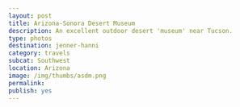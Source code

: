 ```yaml
---
layout: post
title: Arizona-Sonora Desert Museum
description: An excellent outdoor desert 'museum' near Tucson.
type: photos
destination: jenner-hanni
category: travels
subcat: Southwest
location: Arizona
image: /img/thumbs/asdm.png
permalink: 
publish: yes
---
```


<p><a href="https://jenner.smugmug.com/North-America/2007-Arizona-Sonora-Desert-Museum/i-dpsZxwp/0/M/barrelfruit-M.jpg">
<img src="https://jenner.smugmug.com/North-America/2007-Arizona-Sonora-Desert-Museum/i-dpsZxwp/0/M/barrelfruit-Ti.jpg" alt=""></a></p>

<p><a href="https://jenner.smugmug.com/North-America/2007-Arizona-Sonora-Desert-Museum/i-HCrKRBJ/0/M/bighorn-M.jpg">
<img src="https://jenner.smugmug.com/North-America/2007-Arizona-Sonora-Desert-Museum/i-HCrKRBJ/0/M/bighorn-Ti.jpg" alt=""></a></p>

<p><a href="https://jenner.smugmug.com/North-America/2007-Arizona-Sonora-Desert-Museum/i-v39rMHw/0/M/cactuswrennest-M.jpg">
<img src="https://jenner.smugmug.com/North-America/2007-Arizona-Sonora-Desert-Museum/i-v39rMHw/0/M/cactuswrennest-Ti.jpg" alt=""></a></p>

<p><a href="https://jenner.smugmug.com/North-America/2007-Arizona-Sonora-Desert-Museum/i-dB2fZDn/0/M/cactuswren-nest-M.jpg">
<img src="https://jenner.smugmug.com/North-America/2007-Arizona-Sonora-Desert-Museum/i-dB2fZDn/0/M/cactuswren-nest-Ti.jpg" alt=""></a></p>

<p><a href="https://jenner.smugmug.com/North-America/2007-Arizona-Sonora-Desert-Museum/i-LCnGR2B/0/M/coati-M.jpg">
<img src="https://jenner.smugmug.com/North-America/2007-Arizona-Sonora-Desert-Museum/i-LCnGR2B/0/M/coati-Ti.jpg" alt=""></a></p>

<p><a href="https://jenner.smugmug.com/North-America/2007-Arizona-Sonora-Desert-Museum/i-cRsQpQ6/0/M/coati2-M.jpg">
<img src="https://jenner.smugmug.com/North-America/2007-Arizona-Sonora-Desert-Museum/i-cRsQpQ6/0/M/coati2-Ti.jpg" alt=""></a></p>

<p><a href="https://jenner.smugmug.com/North-America/2007-Arizona-Sonora-Desert-Museum/i-MH4sXVZ/0/M/dscf0374-M.jpg">
<img src="https://jenner.smugmug.com/North-America/2007-Arizona-Sonora-Desert-Museum/i-MH4sXVZ/0/M/dscf0374-Ti.jpg" alt=""></a></p>

<p><a href="https://jenner.smugmug.com/North-America/2007-Arizona-Sonora-Desert-Museum/i-rN6krcD/0/M/coati3-M.jpg">
<img src="https://jenner.smugmug.com/North-America/2007-Arizona-Sonora-Desert-Museum/i-rN6krcD/0/M/coati3-Ti.jpg" alt=""></a></p>

<p><a href="https://jenner.smugmug.com/North-America/2007-Arizona-Sonora-Desert-Museum/i-6g2mDNN/0/M/dscf0375-M.jpg">
<img src="https://jenner.smugmug.com/North-America/2007-Arizona-Sonora-Desert-Museum/i-6g2mDNN/0/M/dscf0375-Ti.jpg" alt=""></a></p>

<p><a href="https://jenner.smugmug.com/North-America/2007-Arizona-Sonora-Desert-Museum/i-782KNzb/0/M/dscf0476-M.jpg">
<img src="https://jenner.smugmug.com/North-America/2007-Arizona-Sonora-Desert-Museum/i-782KNzb/0/M/dscf0476-Ti.jpg" alt=""></a></p>

<p><a href="https://jenner.smugmug.com/North-America/2007-Arizona-Sonora-Desert-Museum/i-GmwNjbX/0/M/dscf0385-M.jpg">
<img src="https://jenner.smugmug.com/North-America/2007-Arizona-Sonora-Desert-Museum/i-GmwNjbX/0/M/dscf0385-Ti.jpg" alt=""></a></p>

<p><a href="https://jenner.smugmug.com/North-America/2007-Arizona-Sonora-Desert-Museum/i-c9rMV9P/0/M/dscf0503-M.jpg">
<img src="https://jenner.smugmug.com/North-America/2007-Arizona-Sonora-Desert-Museum/i-c9rMV9P/0/M/dscf0503-Ti.jpg" alt=""></a></p>

<p><a href="https://jenner.smugmug.com/North-America/2007-Arizona-Sonora-Desert-Museum/i-V3RdFvP/0/M/dscf0535-M.jpg">
<img src="https://jenner.smugmug.com/North-America/2007-Arizona-Sonora-Desert-Museum/i-V3RdFvP/0/M/dscf0535-Ti.jpg" alt=""></a></p>

<p><a href="https://jenner.smugmug.com/North-America/2007-Arizona-Sonora-Desert-Museum/i-D5FT2QP/0/M/dscf0537-M.jpg">
<img src="https://jenner.smugmug.com/North-America/2007-Arizona-Sonora-Desert-Museum/i-D5FT2QP/0/M/dscf0537-Ti.jpg" alt=""></a></p>

<p><a href="https://jenner.smugmug.com/North-America/2007-Arizona-Sonora-Desert-Museum/i-PdxRwjt/0/M/dscf0545-M.jpg">
<img src="https://jenner.smugmug.com/North-America/2007-Arizona-Sonora-Desert-Museum/i-PdxRwjt/0/M/dscf0545-Ti.jpg" alt=""></a></p>

<p><a href="https://jenner.smugmug.com/North-America/2007-Arizona-Sonora-Desert-Museum/i-BFMHNb7/0/M/dscf0550-M.jpg">
<img src="https://jenner.smugmug.com/North-America/2007-Arizona-Sonora-Desert-Museum/i-BFMHNb7/0/M/dscf0550-Ti.jpg" alt=""></a></p>

<p><a href="https://jenner.smugmug.com/North-America/2007-Arizona-Sonora-Desert-Museum/i-j7q364Q/0/M/dscf0552-M.jpg">
<img src="https://jenner.smugmug.com/North-America/2007-Arizona-Sonora-Desert-Museum/i-j7q364Q/0/M/dscf0552-Ti.jpg" alt=""></a></p>

<p><a href="https://jenner.smugmug.com/North-America/2007-Arizona-Sonora-Desert-Museum/i-G4WZSZC/0/M/dscf0578-M.jpg">
<img src="https://jenner.smugmug.com/North-America/2007-Arizona-Sonora-Desert-Museum/i-G4WZSZC/0/M/dscf0578-Ti.jpg" alt=""></a></p>

<p><a href="https://jenner.smugmug.com/North-America/2007-Arizona-Sonora-Desert-Museum/i-gn88BpC/0/M/dscf0582-M.jpg">
<img src="https://jenner.smugmug.com/North-America/2007-Arizona-Sonora-Desert-Museum/i-gn88BpC/0/M/dscf0582-Ti.jpg" alt=""></a></p>

<p><a href="https://jenner.smugmug.com/North-America/2007-Arizona-Sonora-Desert-Museum/i-5WQW58T/0/M/dscf0599-M.jpg">
<img src="https://jenner.smugmug.com/North-America/2007-Arizona-Sonora-Desert-Museum/i-5WQW58T/0/M/dscf0599-Ti.jpg" alt=""></a></p>

<p><a href="https://jenner.smugmug.com/North-America/2007-Arizona-Sonora-Desert-Museum/i-3BSw477/0/M/dscf0623-M.jpg">
<img src="https://jenner.smugmug.com/North-America/2007-Arizona-Sonora-Desert-Museum/i-3BSw477/0/M/dscf0623-Ti.jpg" alt=""></a></p>

<p><a href="https://jenner.smugmug.com/North-America/2007-Arizona-Sonora-Desert-Museum/i-LtzQQpX/0/M/dscf0602-M.jpg">
<img src="https://jenner.smugmug.com/North-America/2007-Arizona-Sonora-Desert-Museum/i-LtzQQpX/0/M/dscf0602-Ti.jpg" alt=""></a></p>

<p><a href="https://jenner.smugmug.com/North-America/2007-Arizona-Sonora-Desert-Museum/i-47NT3Wn/0/M/dscf0630-M.jpg">
<img src="https://jenner.smugmug.com/North-America/2007-Arizona-Sonora-Desert-Museum/i-47NT3Wn/0/M/dscf0630-Ti.jpg" alt=""></a></p>

<p><a href="https://jenner.smugmug.com/North-America/2007-Arizona-Sonora-Desert-Museum/i-xd69JWB/0/M/dscf0632-M.jpg">
<img src="https://jenner.smugmug.com/North-America/2007-Arizona-Sonora-Desert-Museum/i-xd69JWB/0/M/dscf0632-Ti.jpg" alt=""></a></p>

<p><a href="https://jenner.smugmug.com/North-America/2007-Arizona-Sonora-Desert-Museum/i-bMHFwDW/0/M/dscf0625-M.jpg">
<img src="https://jenner.smugmug.com/North-America/2007-Arizona-Sonora-Desert-Museum/i-bMHFwDW/0/M/dscf0625-Ti.jpg" alt=""></a></p>

<p><a href="https://jenner.smugmug.com/North-America/2007-Arizona-Sonora-Desert-Museum/i-75rKcPN/0/M/dscf0499-M.jpg">
<img src="https://jenner.smugmug.com/North-America/2007-Arizona-Sonora-Desert-Museum/i-75rKcPN/0/M/dscf0499-Ti.jpg" alt=""></a></p>

<p><a href="https://jenner.smugmug.com/North-America/2007-Arizona-Sonora-Desert-Museum/i-JMc72sz/0/M/dscf0683-M.jpg">
<img src="https://jenner.smugmug.com/North-America/2007-Arizona-Sonora-Desert-Museum/i-JMc72sz/0/M/dscf0683-Ti.jpg" alt=""></a></p>

<p><a href="https://jenner.smugmug.com/North-America/2007-Arizona-Sonora-Desert-Museum/i-hBKwp9F/0/M/dscf0644-M.jpg">
<img src="https://jenner.smugmug.com/North-America/2007-Arizona-Sonora-Desert-Museum/i-hBKwp9F/0/M/dscf0644-Ti.jpg" alt=""></a></p>

<p><a href="https://jenner.smugmug.com/North-America/2007-Arizona-Sonora-Desert-Museum/i-JCkQMQ4/0/M/dscf0661-M.jpg">
<img src="https://jenner.smugmug.com/North-America/2007-Arizona-Sonora-Desert-Museum/i-JCkQMQ4/0/M/dscf0661-Ti.jpg" alt=""></a></p>

<p><a href="https://jenner.smugmug.com/North-America/2007-Arizona-Sonora-Desert-Museum/i-fV82sB2/0/M/dscf0688-M.jpg">
<img src="https://jenner.smugmug.com/North-America/2007-Arizona-Sonora-Desert-Museum/i-fV82sB2/0/M/dscf0688-Ti.jpg" alt=""></a></p>

<p><a href="https://jenner.smugmug.com/North-America/2007-Arizona-Sonora-Desert-Museum/i-GM5zXqt/0/M/dscf0701-M.jpg">
<img src="https://jenner.smugmug.com/North-America/2007-Arizona-Sonora-Desert-Museum/i-GM5zXqt/0/M/dscf0701-Ti.jpg" alt=""></a></p>

<p><a href="https://jenner.smugmug.com/North-America/2007-Arizona-Sonora-Desert-Museum/i-RRg625n/0/M/dscf0711-M.jpg">
<img src="https://jenner.smugmug.com/North-America/2007-Arizona-Sonora-Desert-Museum/i-RRg625n/0/M/dscf0711-Ti.jpg" alt=""></a></p>

<p><a href="https://jenner.smugmug.com/North-America/2007-Arizona-Sonora-Desert-Museum/i-XJ37jbn/0/M/dscf0638-M.jpg">
<img src="https://jenner.smugmug.com/North-America/2007-Arizona-Sonora-Desert-Museum/i-XJ37jbn/0/M/dscf0638-Ti.jpg" alt=""></a></p>

<p><a href="https://jenner.smugmug.com/North-America/2007-Arizona-Sonora-Desert-Museum/i-Rw4gM3Q/0/M/dscf0692-M.jpg">
<img src="https://jenner.smugmug.com/North-America/2007-Arizona-Sonora-Desert-Museum/i-Rw4gM3Q/0/M/dscf0692-Ti.jpg" alt=""></a></p>


